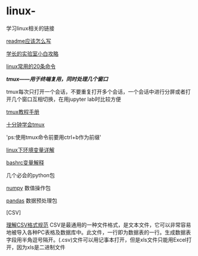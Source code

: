 # linux-
学习linux相关的链接

[readme应该怎么写](https://github.com/guodongxiaren/README#%E9%93%BE%E6%8E%A5)

[学长的实验室小白攻略](https://github.com/iyuge2/lab-study)

[linux常用的20条命令](https://blog.csdn.net/ljianhui/article/details/11100625)

***tmux——用于终端复用，同时处理几个窗口***

tmux每次只打开一个会话，不要重复打开多个会话，一个会话中进行分屏或者打开几个窗口互相切换，在用jupyter lab时比较方便

[tmux教程手册](https://www.cnblogs.com/kaiye/p/6275207.html)

[十分钟学会tmux](https://www.cnblogs.com/kaiye/p/6275207.html)

'ps:使用tmux命令前要用ctrl+b作为前缀'

[linux下环境变量详解](https://segmentfault.com/a/1190000006446751)

[bashrc变量解释](https://www.sysgeek.cn/bashrc/)

几个必会的python包

[numpy](https://www.numpy.org.cn/) 数值操作包

[pandas](https://www.pypandas.cn/docs/) 数据预处理包

[CSV]

[理解CSV格式规范](https://blog.csdn.net/woaixiaoyu520/article/details/78455650)
CSV是最通用的一种文件格式，是文本文件，它可以非常容易地被导入各种PC表格及数据库中。此文件，一行即为数据表的一行。生成数据表字段用半角逗号隔开。(.csv)文件可以用记事本打开，但是xls文件只能用Excel打开，因为xls是二进制文件

